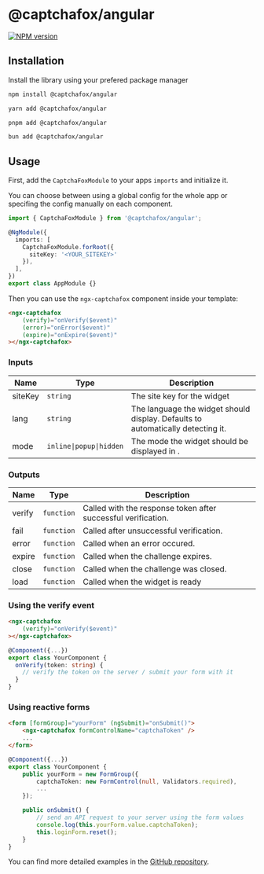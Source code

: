 # @captchafox/angular

[![NPM version](https://img.shields.io/npm/v/@captchafox/angular.svg)](https://www.npmjs.com/package/@captchafox/angular)

## Installation

Install the library using your prefered package manager

```sh
npm install @captchafox/angular
```

```sh
yarn add @captchafox/angular
```

```sh
pnpm add @captchafox/angular
```

```sh
bun add @captchafox/angular
```

## Usage

First, add the `CaptchaFoxModule` to your apps `imports` and initialize it.

You can choose between using a global config for the whole app or specifing the config manually on each component.

```ts
import { CaptchaFoxModule } from '@captchafox/angular'; 

@NgModule({
  imports: [
    CaptchaFoxModule.forRoot({
      siteKey: '<YOUR_SITEKEY>'
    }),
  ],
})
export class AppModule {}
```

Then you can use the `ngx-captchafox` component inside your template:

```html
<ngx-captchafox
    (verify)="onVerify($event)"
    (error)="onError($event)"
    (expire)="onExpire($event)"
></ngx-captchafox>
```

### Inputs

| **Name** | **Type**                | **Description**                                                                 |
| -------- | ----------------------- | ------------------------------------------------------------------------------- |
| siteKey  | `string`                | The site key for the widget                                                     |
| lang     | `string`                | The language the widget should display. Defaults to automatically detecting it. |
| mode     | `inline\|popup\|hidden` | The mode the widget should be displayed in .                                    |

### Outputs

| **Name** | **Type**   | **Description**                                               |
| -------- | ---------- | ------------------------------------------------------------- |
| verify   | `function` | Called with the response token after successful verification. |
| fail     | `function` | Called after unsuccessful verification.                       |
| error    | `function` | Called when an error occured.                                 |
| expire   | `function` | Called when the challenge expires.                            |
| close    | `function` | Called when the challenge was closed.                         |
| load     | `function` | Called when the widget is ready                               |

### Using the verify event

```html
<ngx-captchafox
    (verify)="onVerify($event)"
></ngx-captchafox>
```

```ts
@Component({...})
export class YourComponent {
  onVerify(token: string) {
    // verify the token on the server / submit your form with it
  }
}
```

### Using reactive forms

```html
<form [formGroup]="yourForm" (ngSubmit)="onSubmit()">
    <ngx-captchafox formControlName="captchaToken" />
    ...
</form>
```

```ts
@Component({...})
export class YourComponent {
    public yourForm = new FormGroup({
        captchaToken: new FormControl(null, Validators.required),
        ...
    });

    public onSubmit() {
        // send an API request to your server using the form values
        console.log(this.yourForm.value.captchaToken);
        this.loginForm.reset();
    }
}
```

You can find more detailed examples in the [GitHub repository](https://github.com/CaptchaFox/javascript-integrations/tree/main/examples/angular).
